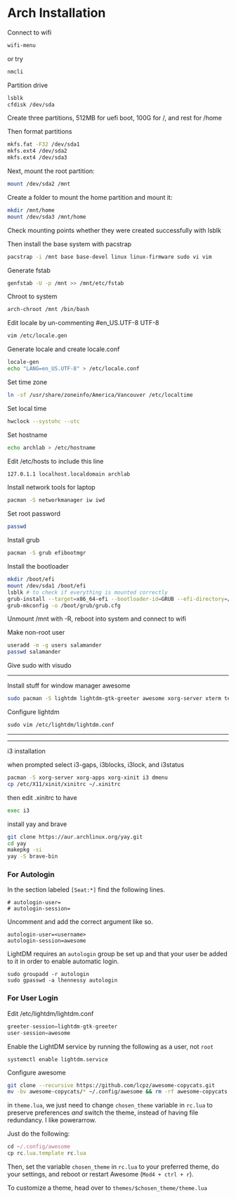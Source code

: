 # Arch Installation

Connect to wifi

```bash
wifi-menu
```

or try

```bash
nmcli
```

Partition drive 

```bash
lsblk
cfdisk /dev/sda
```

Create three partitions, 512MB for uefi boot, 100G for /, and rest for /home

Then format partitions

```bash
mkfs.fat -F32 /dev/sda1
mkfs.ext4 /dev/sda2
mkfs.ext4 /dev/sda3
```

Next, mount the root partition:

```bash
mount /dev/sda2 /mnt
```

Create a folder to mount the home partition and mount it:

```bash
mkdir /mnt/home
mount /dev/sda3 /mnt/home
```

Check mounting points whether they were created successfully with lsblk 

Then install the base system with pacstrap

```bash
pacstrap -i /mnt base base-devel linux linux-firmware sudo vi vim
```

Generate fstab 

```bash
genfstab -U -p /mnt >> /mnt/etc/fstab
```

Chroot to system

```bash
arch-chroot /mnt /bin/bash
```

Edit locale by un-commenting #en_US.UTF-8 UTF-8

```bash
vim /etc/locale.gen
```

Generate locale and create locale.conf

```bash
locale-gen
echo "LANG=en_US.UTF-8" > /etc/locale.conf
```

Set time zone

```bash
ln -sf /usr/share/zoneinfo/America/Vancouver /etc/localtime
```

Set local time

```bash
hwclock --systohc --utc
```

Set hostname

```bash
echo archlab > /etc/hostname
```

Edit /etc/hosts to include this line

```bash
127.0.1.1 localhost.localdomain archlab
```

Install network tools for laptop

```bash
pacman -S networkmanager iw iwd
```

Set root password

```bash
passwd
```

Install grub

```bash
pacman -S grub efibootmgr
```

Install the bootloader

```bash
mkdir /boot/efi
mount /dev/sda1 /boot/efi
lsblk # to check if everything is mounted correctly
grub-install --target=x86_64-efi --bootloader-id=GRUB --efi-directory=/boot/efi --removable
grub-mkconfig -o /boot/grub/grub.cfg
```

Unmount /mnt with -R, reboot into system and connect to wifi

Make non-root user

```bash
useradd -m -g users salamander
passwd salamander
```

Give sudo with visudo

---

Install stuff for window manager awesome

```bash
sudo pacman -S lightdm lightdm-gtk-greeter awesome xorg-server xterm termite ttf-dejavu git
```

Configure lightdm

```
sudo vim /etc/lightdm/lightdm.conf
```

---

---

i3 installation

when prompted select i3-gaps, i3blocks, i3lock, and i3status

```bash
pacman -S xorg-server xorg-apps xorg-xinit i3 dmenu
cp /etc/X11/xinit/xinitrc ~/.xinitrc
```

then edit .xinitrc to have

```bash
exec i3
```

install yay and brave

```bash
git clone https://aur.archlinux.org/yay.git
cd yay
makepkg -si
yay -S brave-bin
```

### For Autologin

In the section labeled `[Seat:*]` find the following lines.

```
# autologin-user=
# autologin-session=
```

Uncomment and add the correct argument like so.

```
autologin-user=<username>
autologin-session=awesome
```

LightDM requires an `autologin` group be set up and that your user be added to it in order to enable automatic login.

```
sudo groupadd -r autologin
sudo gpasswd -a lhennessy autologin
```

### For User Login

Edit /etc/lightdm/lightdm.conf

```jsx
greeter-session=lightdm-gtk-greeter
user-session=awesome
```

Enable the LightDM service by running the following as a user, not `root`

```
systemctl enable lightdm.service
```

Configure awesome

```bash
git clone --recursive https://github.com/lcpz/awesome-copycats.git
mv -bv awesome-copycats/* ~/.config/awesome && rm -rf awesome-copycats
```

in `theme.lua`, we just need to change `chosen_theme` variable in `rc.lua` to preserve preferences *and* switch the theme, instead of having file redundancy. I like powerarrow.

Just do the following:

```jsx
cd ~/.config/awesome
cp rc.lua.template rc.lua
```

Then, set the variable `chosen_theme` in `rc.lua` to your preferred theme, do your settings, and reboot or restart Awesome (`Mod4 + ctrl + r`).

To customize a theme, head over to `themes/$chosen_theme/theme.lua`
